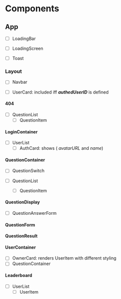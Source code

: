 # Components

## App

- [ ] LoadingBar

- [ ] LoadingScreen

- [ ] Toast

### Layout

- [ ] Navbar

- [ ] UserCard: included iff **_authedUserID_** is defined

#### 404

- [ ] QuestionList
  - [ ] QuestionItem

#### LoginContainer

- [ ] UserList
  - [ ] AuthCard: shows ( _avatarURL_ and _name_)

#### QuestionContainer

- [ ] QuestionSwitch
- [ ] QuestionList

  - [ ] QuestionItem

#### QuestionDisplay

- [ ] QuestionAnswerForm

#### QuestionForm

#### QuestionResult

#### UserContainer

- [ ] OwnerCard: renders UserItem with different styling
- [ ] QuestionContainer

#### Leaderboard

- [ ] UserList
  - [ ] UserItem
